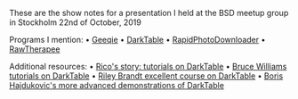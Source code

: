 ﻿These are the show notes for a presentation I held at the BSD meetup group in Stockholm 22nd of October, 2019

Programs I mention:
    • [Geeqie][1]
    • [DarkTable][2]
    • [RapidPhotoDownloader][3]
    • [RawTherapee][4]

Additional resources:
    • [Rico's story: tutorials on DarkTable][5]
    • [Bruce Williams tutorials on DarkTable][6]
    • [Riley Brandt excellent course on DarkTable][7]
    • [Boris Hajdukovic's more advanced demonstrations of DarkTable][8]



[1]: http://www.geeqie.org/
[2]: https://www.darktable.org/
[3]: http://freshmeat.sourceforge.net/projects/rapid-photo-downloader
[4]: https://rawtherapee.com/
[5]: https://www.youtube.com/channel/UC126kKAgMILMnVIi7HvQGlw
[6]: https://www.youtube.com/channel/UCkqe4BYsllmcxo2dsF-rFQw
[7]: https://www.rileybrandt.com/lessons/
[8]: https://www.youtube.com/channel/UCMbDlOwmmQnkRmcb2_5WERg


